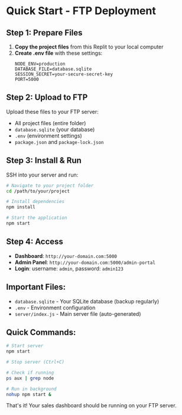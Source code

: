 # Quick Start - FTP Deployment

## Step 1: Prepare Files

1. **Copy the project files** from this Replit to your local computer
2. **Create .env file** with these settings:
   ```
   NODE_ENV=production
   DATABASE_FILE=database.sqlite
   SESSION_SECRET=your-secure-secret-key
   PORT=5000
   ```

## Step 2: Upload to FTP

Upload these files to your FTP server:
- All project files (entire folder)
- `database.sqlite` (your database)
- `.env` (environment settings)
- `package.json` and `package-lock.json`

## Step 3: Install & Run

SSH into your server and run:

```bash
# Navigate to your project folder
cd /path/to/your/project

# Install dependencies
npm install

# Start the application
npm start
```

## Step 4: Access

- **Dashboard**: `http://your-domain.com:5000`
- **Admin Panel**: `http://your-domain.com:5000/admin-portal`
- **Login**: username: `admin`, password: `admin123`

## Important Files:
- `database.sqlite` - Your SQLite database (backup regularly)
- `.env` - Environment configuration
- `server/index.js` - Main server file (auto-generated)

## Quick Commands:
```bash
# Start server
npm start

# Stop server (Ctrl+C)

# Check if running
ps aux | grep node

# Run in background
nohup npm start &
```

That's it! Your sales dashboard should be running on your FTP server.